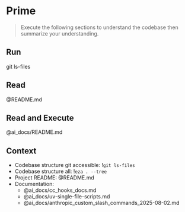 # Prime
> Execute the following sections to understand the codebase then summarize your understanding.

## Run
git ls-files

## Read
@README.md

## Read and Execute
@ai_docs/README.md

## Context
- Codebase structure git accessible: !`git ls-files`
- Codebase structure all: !`eza . --tree`
- Project README: @README.md
- Documentation: 
  - @ai_docs/cc_hooks_docs.md
  - @ai_docs/uv-single-file-scripts.md
  - @ai_docs/anthropic_custom_slash_commands_2025-08-02.md
